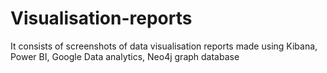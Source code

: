 # Visualisation-reports

It consists of screenshots of data visualisation reports made using Kibana, Power BI, Google Data analytics, Neo4j graph database
